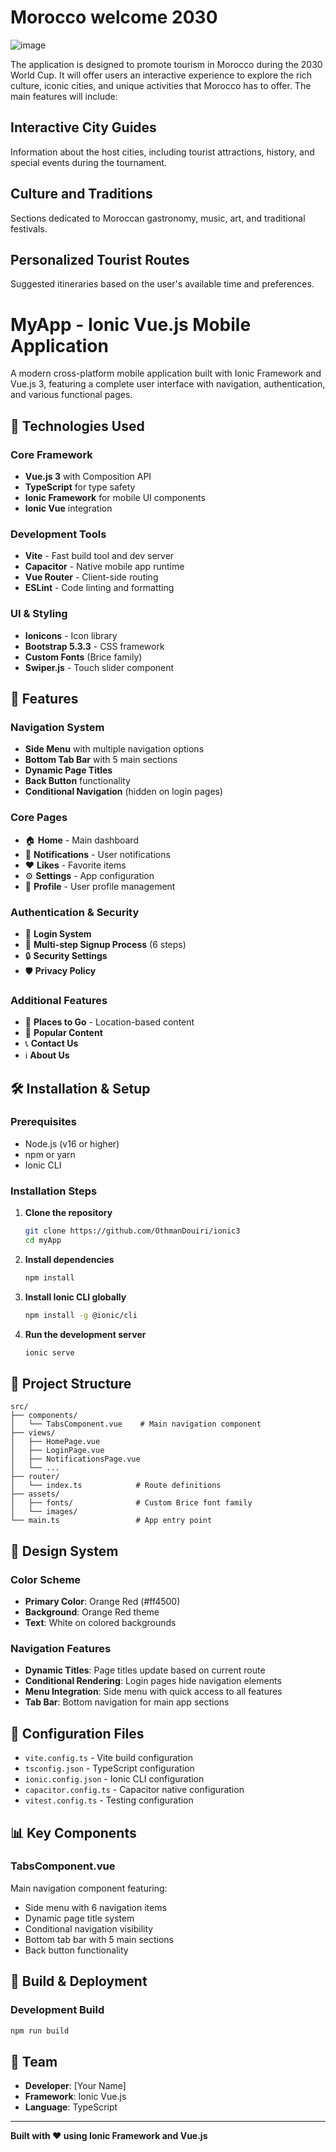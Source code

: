 # Morocco welcome 2030
![image](https://github.com/user-attachments/assets/bb4ecb49-654b-4f66-9b21-a057f02c0d15)

The application is designed to promote tourism in Morocco during the 2030 World Cup. It will offer users an interactive experience to explore the rich culture, iconic cities, and unique activities that Morocco has to offer. The main features will include:

## Interactive City Guides
Information about the host cities, including tourist attractions, history, and special events during the tournament.

## Culture and Traditions
Sections dedicated to Moroccan gastronomy, music, art, and traditional festivals.

## Personalized Tourist Routes
Suggested itineraries based on the user's available time and preferences.

# MyApp - Ionic Vue.js Mobile Application

A modern cross-platform mobile application built with Ionic Framework and Vue.js 3, featuring a complete user interface with navigation, authentication, and various functional pages.

## 🚀 Technologies Used

### Core Framework
- **Vue.js 3** with Composition API
- **TypeScript** for type safety
- **Ionic Framework** for mobile UI components
- **Ionic Vue** integration

### Development Tools
- **Vite** - Fast build tool and dev server
- **Capacitor** - Native mobile app runtime
- **Vue Router** - Client-side routing
- **ESLint** - Code linting and formatting

### UI & Styling
- **Ionicons** - Icon library
- **Bootstrap 5.3.3** - CSS framework
- **Custom Fonts** (Brice family)
- **Swiper.js** - Touch slider component


## 📱 Features

### Navigation System
- **Side Menu** with multiple navigation options
- **Bottom Tab Bar** with 5 main sections
- **Dynamic Page Titles**
- **Back Button** functionality
- **Conditional Navigation** (hidden on login pages)

### Core Pages
- 🏠 **Home** - Main dashboard
- 🔔 **Notifications** - User notifications
- ❤️ **Likes** - Favorite items
- ⚙️ **Settings** - App configuration
- 👤 **Profile** - User profile management

### Authentication & Security
- 🔐 **Login System**
- 📝 **Multi-step Signup Process** (6 steps)
- 🔒 **Security Settings**
- 🛡️ **Privacy Policy**

### Additional Features
- 📍 **Places to Go** - Location-based content
- 🌟 **Popular Content**
- 📞 **Contact Us**
- ℹ️ **About Us**

## 🛠️ Installation & Setup

### Prerequisites
- Node.js (v16 or higher)
- npm or yarn
- Ionic CLI

### Installation Steps

1. **Clone the repository**
   ```bash
   git clone https://github.com/OthmanDouiri/ionic3
   cd myApp
   ```

2. **Install dependencies**
   ```bash
   npm install
   ```

3. **Install Ionic CLI globally**
   ```bash
   npm install -g @ionic/cli
   ```

4. **Run the development server**
   ```bash
   ionic serve
   ```


## 📁 Project Structure

```
src/
├── components/
│   └── TabsComponent.vue    # Main navigation component
├── views/
│   ├── HomePage.vue
│   ├── LoginPage.vue
│   ├── NotificationsPage.vue
│   └── ...
├── router/
│   └── index.ts            # Route definitions
├── assets/
│   ├── fonts/              # Custom Brice font family
│   └── images/
└── main.ts                 # App entry point
```

## 🎨 Design System

### Color Scheme
- **Primary Color**: Orange Red (#ff4500)
- **Background**: Orange Red theme
- **Text**: White on colored backgrounds

### Navigation Features
- **Dynamic Titles**: Page titles update based on current route
- **Conditional Rendering**: Login pages hide navigation elements
- **Menu Integration**: Side menu with quick access to all features
- **Tab Bar**: Bottom navigation for main app sections

## 🔧 Configuration Files

- `vite.config.ts` - Vite build configuration
- `tsconfig.json` - TypeScript configuration
- `ionic.config.json` - Ionic CLI configuration
- `capacitor.config.ts` - Capacitor native configuration
- `vitest.config.ts` - Testing configuration

## 📊 Key Components

### TabsComponent.vue
Main navigation component featuring:
- Side menu with 6 navigation items
- Dynamic page title system
- Conditional navigation visibility
- Bottom tab bar with 5 main sections
- Back button functionality

## 🚀 Build & Deployment

### Development Build
```bash
npm run build
```


## 👥 Team

- **Developer**: [Your Name]
- **Framework**: Ionic Vue.js
- **Language**: TypeScript

---

**Built with ❤️ using Ionic Framework and Vue.js**

